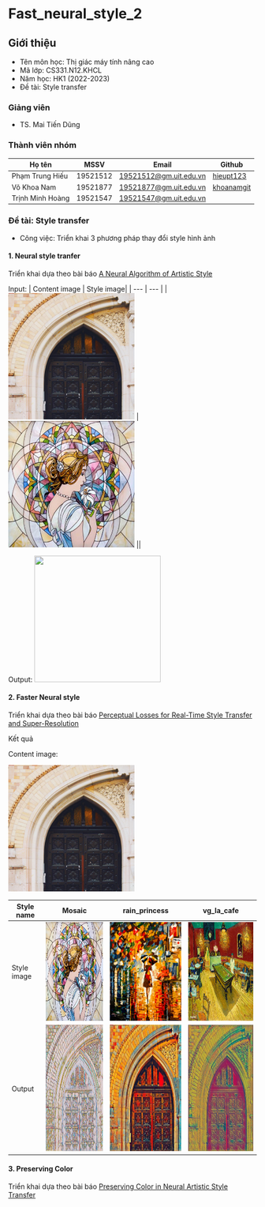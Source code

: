 # Fast_neural_style_2

## Giới thiệu
* Tên môn học: Thị giác máy tính nâng cao
* Mã lớp: CS331.N12.KHCL
* Năm học: HK1 (2022-2023)
* Đề tài: Style transfer

### Giảng viên
* TS. Mai Tiến Dũng

### Thành viên nhóm

| Họ tên | MSSV | Email | Github |
| --- | --- | --- | --- | 
| Phạm Trung Hiếu | 19521512 | 19521512@gm.uit.edu.vn |[hieupt123](https://github.com/hieupt123) |
| Võ Khoa Nam | 19521877 | 19521877@gm.uit.edu.vn | [khoanamgit](https://github.com/khoanamgit) |
| Trịnh Minh Hoàng | 19521547 | 19521547@gm.uit.edu.vn |  |

### Đề tài: Style transfer
* Công việc: Triển khai 3 phương pháp thay đổi style hình ảnh

#### 1. Neural style tranfer 
  Triển khai dựa theo bài báo [A Neural Algorithm of Artistic Style](https://arxiv.org/pdf/1508.06576v2.pdf)

  Input:
  | Content image | Style image| 
  | --- | --- |
  | <img src="./images/content-images/amber.jpg" width="256" height="256"> | <img src="./images/style-images/mosaic.jpg" width="256" height="256"> ||
  
  Output: 
  <img src="ddd" width="256" height="256">

#### 2. Faster Neural style
  Triển khai dựa theo bài báo [Perceptual Losses for Real-Time Style Transfer and Super-Resolution](https://arxiv.org/pdf/1603.08155v1.pdf)
  
  Kết quả
  
  Content image:
  
  <img src="./images/content-images/amber.jpg" width="256" height="256">
  
  |Style name | Mosaic | rain_princess | vg_la_cafe |
  | --- | --- | --- | --- |
  | Style image | <img src="./images/style-images/mosaic.jpg" width="200" height="200"> | <img src="./images/style-images/rain_princess.jpeg" width="200" height="200">   | <img src="./images/style-images/vg_la_cafe.jpg" width="200" height="200"> |
  | Output | <img src="./images/output-images/amber-mosaic.jpg" width="256" height="256"> | <img src="./images/output-images/amber-rain_princess.jpg" width="256" height="256"> | <img src="./images/output-images/amber-vg_la_cafe.jpg" width="256" height="256"> | |
  
#### 3. Preserving Color
  Triển khai dựa theo bài báo [Preserving Color in Neural Artistic Style Transfer](https://www.researchgate.net/publication/304163747_Preserving_Color_in_Neural_Artistic_Style_Transfer)
